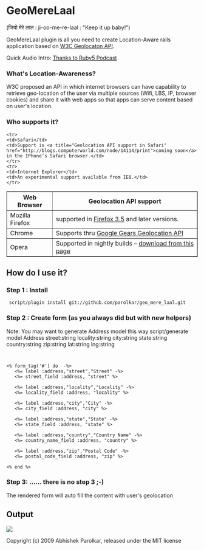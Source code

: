 GeoMereLaal   
===========
(जियो मेरे लाल : ji-oo-me-re-laal : "Keep it up baby!")

  GeoMereLaal plugin is all you need to create Location-Aware rails application based on   [W3C Geolocaton API](http://dev.w3.org/geo/api/spec-source.html "W3C draft for geolocation api"). 

Quick Audio Intro: [Thanks to Ruby5 Podcast](http://ruby5.envylabs.com/episodes/22-episode-21-october-23-2009/stories/173-geomerelaal-geolocation-plugin-for-rails "They pronounced जियो मेरे लाल so well")

 
### What's Location-Awareness?
   W3C proposed an API in which internet browsers can have capability to retrieve geo-location of the user via multiple sources (Wifi, LBS, IP, browser cookies) and share it with web apps so that apps can serve content based on user's location.    

### Who supports it? 
<table border="1">
  <tbody>
   <tr>
     <th>Web Browser</th>
     <th>Geolocation API support</th>
   </tr>
   <tr>
   <td>Mozilla Firefox</td>

   <td>supported in <a title="browser support" href="http://www.mozilla.com/en-US/firefox/geolocation/">Firefox 3.5</a> and later 	versions.</td>
	</tr>
	<tr>
	<td>Chrome</td>
	<td>Supports thru <a title="Google gears Geolocation API specification" href="http://code.google.com/apis/gears/api_geolocation.html">Google Gears Geolocation API</a></td>
	</tr>
	<tr>
	<td>Opera</td>
	<td>Supported in nightly builds – <a title="Operal Geolocation supported version - download page" href="http://labs.opera.com/news/2009/03/26/">download from this page</a></td>
	</tr>

	<tr>
	<td>Safari</td>
	<td>Support is <a title="Geolocation API support in Safari" href="http://blogs.computerworld.com/node/14114/print">coming soon</a> in the IPhone’s Safari browser.</td>
	</tr>
	<tr>
	<td>Internet Explorer</td>
	<td>An experimental support available from IE8.</td>
	</tr>            
  </tbody>
</table>



How do I use it?
----------------
### Step 1 : Install
<pre><code> script/plugin install git://github.com/parolkar/geo_mere_laal.git </code></pre> 
### Step 2 : Create form (as you always did but with new helpers) 
Note: You may want to generate Address model this way script/generate model Address street:string locality:string city:string state:string country:string zip:string lat:string lng:string

<pre><code>   

&lt;% form_tag('#') do  -%&gt;
   &lt;%= label :address,&quot;street&quot;,&quot;Street&quot; -%&gt;
   &lt;%= street_field :address, &quot;street&quot; %&gt;    
	
   &lt;%= label :address,&quot;locality&quot;,&quot;Locality&quot; -%&gt;
   &lt;%= locality_field :address, &quot;locality&quot; %&gt;  

   &lt;%= label :address,&quot;city&quot;,&quot;City&quot; -%&gt;
   &lt;%= city_field :address, &quot;city&quot; %&gt;  

   &lt;%= label :address,&quot;state&quot;,&quot;State&quot; -%&gt; 
   &lt;%= state_field :address, &quot;state&quot; %&gt;      

   &lt;%= label :address,&quot;country&quot;,&quot;Country Name&quot; -%&gt;
   &lt;%= country_name_field :address, &quot;country&quot; %&gt;

   &lt;%= label :address,&quot;zip&quot;,&quot;Postal Code&quot; -%&gt;
   &lt;%= postal_code_field :address, &quot;zip&quot; %&gt;
    
&lt;% end %&gt;
</code></pre>
	
### Step 3: ...... there is no step 3 ;-) 
The rendered form will auto fill the content with user's geolocation   

Output
------ 
   
<div class="image">        
          <img src="/parolkar/geo_mere_laal/raw/master/docs/geo_mere_laal.png"/>
</div>

Copyright (c) 2009 Abhishek Parolkar, released under the MIT license
